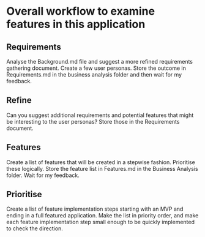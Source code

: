 # Overall workflow to examine features in this application

## Requirements

Analyse the Background.md file and suggest a more refined requirements gathering document. Create a few user personas.  Store the outcome in Requirements.md in the business analysis folder and then wait for my feedback.

## Refine

Can you suggest additional requirements and potential features that might be interesting to the user personas?  Store those in the Requirements document.

## Features

Create a list of features that will be created in a stepwise fashion.  Prioritise these logically. Store the feature list in Features.md in the Business Analysis folder.  Wait for my feedback.

## Prioritise

Create a list of feature implementation steps starting with an MVP and ending in a full featured application.  Make the list in priority order, and make each feature implementation step small enough to be quickly implemented to check the direction.
